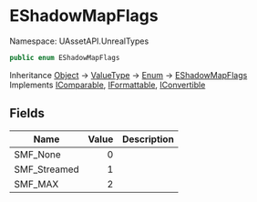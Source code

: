 # EShadowMapFlags

Namespace: UAssetAPI.UnrealTypes

```csharp
public enum EShadowMapFlags
```

Inheritance [Object](https://docs.microsoft.com/en-us/dotnet/api/system.object) → [ValueType](https://docs.microsoft.com/en-us/dotnet/api/system.valuetype) → [Enum](https://docs.microsoft.com/en-us/dotnet/api/system.enum) → [EShadowMapFlags](./uassetapi.unrealtypes.eshadowmapflags.md)<br>
Implements [IComparable](https://docs.microsoft.com/en-us/dotnet/api/system.icomparable), [IFormattable](https://docs.microsoft.com/en-us/dotnet/api/system.iformattable), [IConvertible](https://docs.microsoft.com/en-us/dotnet/api/system.iconvertible)

## Fields

| Name | Value | Description |
| --- | --: | --- |
| SMF_None | 0 |  |
| SMF_Streamed | 1 |  |
| SMF_MAX | 2 |  |
